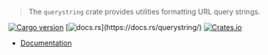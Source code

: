 > The `querystring` crate provides utilities <!-- for parsing and --> formatting URL query strings.

[![Cargo version](https://img.shields.io/crates/v/querystring.svg)](https://crates.io/crates/querystring)
[![docs.rs](https://img.shields.io/badge/docs-rc-4EC329.svg?)](https://docs.rs/querystring/)
[![Crates.io](https://img.shields.io/crates/d/querystring)](https://crates.io/crates/querystring)

- [Documentation](https://docs.rs/querystring/)
